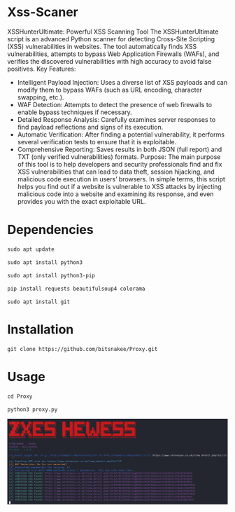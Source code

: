 # Xss-Scaner
XSSHunterUltimate: Powerful XSS Scanning Tool
The XSSHunterUltimate script is an advanced Python scanner for detecting Cross-Site Scripting (XSS) vulnerabilities in websites. The tool automatically finds XSS vulnerabilities, attempts to bypass Web Application Firewalls (WAFs), and verifies the discovered vulnerabilities with high accuracy to avoid false positives.
Key Features:
* Intelligent Payload Injection: Uses a diverse list of XSS payloads and can modify them to bypass WAFs (such as URL encoding, character swapping, etc.).
* WAF Detection: Attempts to detect the presence of web firewalls to enable bypass techniques if necessary.
* Detailed Response Analysis: Carefully examines server responses to find payload reflections and signs of its execution.
* Automatic Verification: After finding a potential vulnerability, it performs several verification tests to ensure that it is exploitable.
* Comprehensive Reporting: Saves results in both JSON (full report) and TXT (only verified vulnerabilities) formats.
Purpose:
The main purpose of this tool is to help developers and security professionals find and fix XSS vulnerabilities that can lead to data theft, session hijacking, and malicious code execution in users’ browsers.
In simple terms, this script helps you find out if a website is vulnerable to XSS attacks by injecting malicious code into a website and examining its response, and even provides you with the exact exploitable URL.
# Dependencies
```
sudo apt update
```
```
sudo apt install python3
```
```
sudo apt install python3-pip
```
```
pip install requests beautifulsoup4 colorama
```
```
sudo apt install git
```
# Installation
```
git clone https://github.com/bitsnakee/Proxy.git
```
# Usage
```
cd Proxy
```
```
python3 proxy.py
```
![IMG_4940](https://github.com/bitsnakee/XSS-Scaner/blob/main/image/xss.png)
